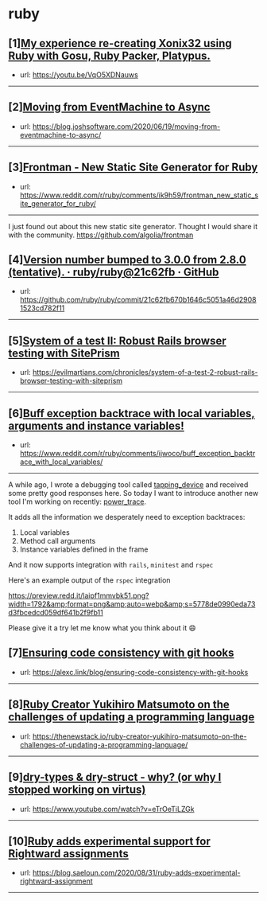 # ruby
## [1][My experience re-creating Xonix32 using Ruby with Gosu, Ruby Packer, Platypus.](https://www.reddit.com/r/ruby/comments/ikhvga/my_experience_recreating_xonix32_using_ruby_with/)
- url: https://youtu.be/VqO5XDNauws
---

## [2][Moving from EventMachine to Async](https://www.reddit.com/r/ruby/comments/ikjcux/moving_from_eventmachine_to_async/)
- url: https://blog.joshsoftware.com/2020/06/19/moving-from-eventmachine-to-async/
---

## [3][Frontman - New Static Site Generator for Ruby](https://www.reddit.com/r/ruby/comments/ik9h59/frontman_new_static_site_generator_for_ruby/)
- url: https://www.reddit.com/r/ruby/comments/ik9h59/frontman_new_static_site_generator_for_ruby/
---
I just found out about this new static site generator. Thought I would share it with the community. https://github.com/algolia/frontman
## [4][Version number bumped to 3.0.0 from 2.8.0 (tentative). · ruby/ruby@21c62fb · GitHub](https://www.reddit.com/r/ruby/comments/ijwbei/version_number_bumped_to_300_from_280_tentative/)
- url: https://github.com/ruby/ruby/commit/21c62fb670b1646c5051a46d29081523cd782f11
---

## [5][System of a test II: Robust Rails browser testing with SitePrism](https://www.reddit.com/r/ruby/comments/ik1rbj/system_of_a_test_ii_robust_rails_browser_testing/)
- url: https://evilmartians.com/chronicles/system-of-a-test-2-robust-rails-browser-testing-with-siteprism
---

## [6][Buff exception backtrace with local variables, arguments and instance variables!](https://www.reddit.com/r/ruby/comments/ijwoco/buff_exception_backtrace_with_local_variables/)
- url: https://www.reddit.com/r/ruby/comments/ijwoco/buff_exception_backtrace_with_local_variables/
---
A while ago, I wrote a debugging tool called [tapping\_device](https://github.com/st0012/tapping_device) and received some pretty good responses here. So today I want to introduce another new tool I'm working on recently: [power\_trace](https://github.com/st0012/power_trace). 

It adds all the information we desperately need to exception backtraces:

1. Local variables
2. Method call arguments
3. Instance variables defined in the frame

And it now supports integration with `rails`, `minitest` and `rspec`

Here's an example output of the `rspec` integration  


https://preview.redd.it/laipf1mmvbk51.png?width=1792&amp;format=png&amp;auto=webp&amp;s=5778de0990eda73d3fbcedcd059df641b2f9fb11

Please give it a try let me know what you think about it 😄
## [7][Ensuring code consistency with git hooks](https://www.reddit.com/r/ruby/comments/ik3hjm/ensuring_code_consistency_with_git_hooks/)
- url: https://alexc.link/blog/ensuring-code-consistency-with-git-hooks
---

## [8][Ruby Creator Yukihiro Matsumoto on the challenges of updating a programming language](https://www.reddit.com/r/ruby/comments/ijltu6/ruby_creator_yukihiro_matsumoto_on_the_challenges/)
- url: https://thenewstack.io/ruby-creator-yukihiro-matsumoto-on-the-challenges-of-updating-a-programming-language/
---

## [9][dry-types &amp; dry-struct - why? (or why I stopped working on virtus)](https://www.reddit.com/r/ruby/comments/ijtni4/drytypes_drystruct_why_or_why_i_stopped_working/)
- url: https://www.youtube.com/watch?v=eTrOeTiLZGk
---

## [10][Ruby adds experimental support for Rightward assignments](https://www.reddit.com/r/ruby/comments/ijzo6e/ruby_adds_experimental_support_for_rightward/)
- url: https://blog.saeloun.com/2020/08/31/ruby-adds-experimental-rightward-assignment
---

